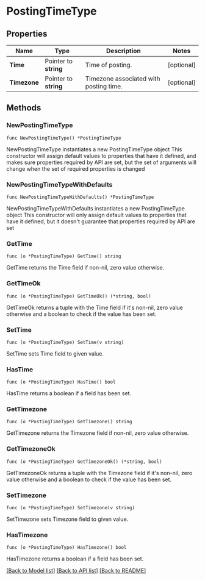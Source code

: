 # PostingTimeType

## Properties

Name | Type | Description | Notes
------------ | ------------- | ------------- | -------------
**Time** | Pointer to **string** | Time of posting. | [optional] 
**Timezone** | Pointer to **string** | Timezone associated with posting time. | [optional] 

## Methods

### NewPostingTimeType

`func NewPostingTimeType() *PostingTimeType`

NewPostingTimeType instantiates a new PostingTimeType object
This constructor will assign default values to properties that have it defined,
and makes sure properties required by API are set, but the set of arguments
will change when the set of required properties is changed

### NewPostingTimeTypeWithDefaults

`func NewPostingTimeTypeWithDefaults() *PostingTimeType`

NewPostingTimeTypeWithDefaults instantiates a new PostingTimeType object
This constructor will only assign default values to properties that have it defined,
but it doesn't guarantee that properties required by API are set

### GetTime

`func (o *PostingTimeType) GetTime() string`

GetTime returns the Time field if non-nil, zero value otherwise.

### GetTimeOk

`func (o *PostingTimeType) GetTimeOk() (*string, bool)`

GetTimeOk returns a tuple with the Time field if it's non-nil, zero value otherwise
and a boolean to check if the value has been set.

### SetTime

`func (o *PostingTimeType) SetTime(v string)`

SetTime sets Time field to given value.

### HasTime

`func (o *PostingTimeType) HasTime() bool`

HasTime returns a boolean if a field has been set.

### GetTimezone

`func (o *PostingTimeType) GetTimezone() string`

GetTimezone returns the Timezone field if non-nil, zero value otherwise.

### GetTimezoneOk

`func (o *PostingTimeType) GetTimezoneOk() (*string, bool)`

GetTimezoneOk returns a tuple with the Timezone field if it's non-nil, zero value otherwise
and a boolean to check if the value has been set.

### SetTimezone

`func (o *PostingTimeType) SetTimezone(v string)`

SetTimezone sets Timezone field to given value.

### HasTimezone

`func (o *PostingTimeType) HasTimezone() bool`

HasTimezone returns a boolean if a field has been set.


[[Back to Model list]](../README.md#documentation-for-models) [[Back to API list]](../README.md#documentation-for-api-endpoints) [[Back to README]](../README.md)


